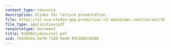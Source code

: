 ```yaml
---
content_type: resource
description: Slides for lecture presentation.
file: https://ol-ocw-studio-app-production.s3.amazonaws.com/courses/16-422-human-supervisory-control-of-automated-systems-spring-2004/7e030a9a5ef871d89ae89951082cb10d_030904juduncstel.pdf
file_type: application/pdf
resourcetype: Document
title: 030904juduncstel.pdf
uid: 7e030a9a-5ef8-71d8-9ae8-9951082cb10d
---
```


